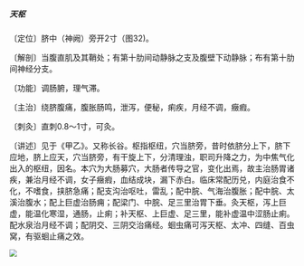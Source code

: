 ##### 天枢

〔定位〕脐中（神阙）旁开2寸（图32)。

〔解剖〕当腹直肌及其鞘处；有第十肋间动静脉之支及腹壁下动静脉；布有第十肋间神经分支。

〔功能〕调肠腑，理气滞。

〔主治〕绕脐腹痛，腹胀肠鸣，泄泻，便秘，痢疾，月经不调，癥瘕。

〔刺灸〕直刺0.8〜1寸，可灸。

〔讲述〕见于《甲乙》。又称长谷。枢指枢纽，穴当脐旁，昔时依脐分上下，脐下应地，脐上应天，穴当脐旁，有干旋上下，分清理浊，职司升降之力，为中焦气化出入的枢纽，因名。本穴为大肠募穴，大肠者传导之官，变化出焉，故主治肠胃诸疾，兼治月经不调，女子癥瘕，血结成块，漏下赤白。临床常配历兑，内庭治食不化，不嗜食，挟脐急痛；配支沟治呕吐，雷乱；配中脘、气海治腹胀；配中脘、太溪治腹水；配上巨虚治肠痈；配梁门、中脘、足三里治胃下垂。灸天枢，泻上巨虚，能温化寒湿，通肠，止痢；补天枢、上巨虚、足三里，能补虚温中涩肠止痢。配水泉治月经不调；配阴交、三阴交治痛经。蛔虫痛可泻天枢、太冲、四缝、百虫窝，有驱蛔止痛之效。

<img src="img/图32.jpg" style="zoom:80%;" />

